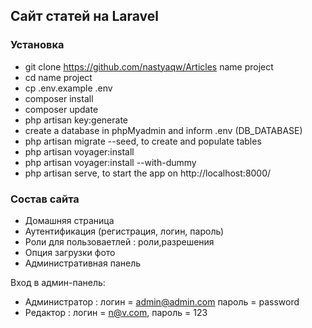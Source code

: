 ## Сайт статей на Laravel

### Установка

- git clone https://github.com/nastyaqw/Articles name project
- cd name project
- cp .env.example .env
- composer install
- composer update
- php artisan key:generate
- create a database in phpMyadmin and inform .env (DB_DATABASE)
- php artisan migrate --seed, to create and populate tables
- php artisan voyager:install
- php artisan voyager:install --with-dummy
- php artisan serve, to start the app on http://localhost:8000/

### Состав сайта

-   Домашняя страница
-   Аутентификация (регистрация, логин, пароль)
-   Роли для пользоваетлей : роли,разрешения
-   Опция загрузки фото
-   Административная панель



Вход в админ-панель:
- Администратор : логин = admin@admin.com пароль = password
- Редактор : логин = n@v.com, пароль = 123

